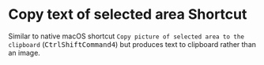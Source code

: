 # Copy text of selected area Shortcut

Similar to native macOS shortcut `Copy picture of selected area to the clipboard` (<kbd>Ctrl</kbd><kbd>Shift</kbd><kbd>Command</kbd><kbd>4</kbd>) but produces text to clipboard rather than an image.
